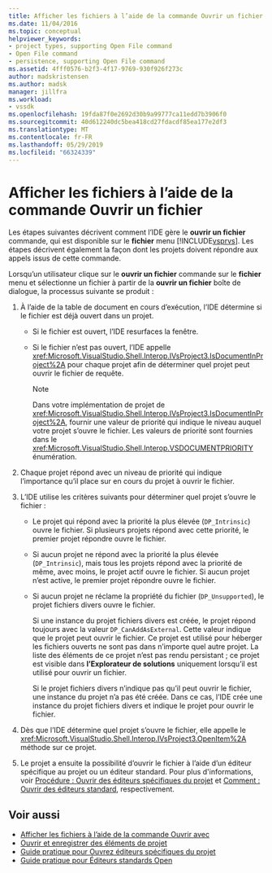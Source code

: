 ```yaml
---
title: Afficher les fichiers à l’aide de la commande Ouvrir un fichier | Microsoft Docs
ms.date: 11/04/2016
ms.topic: conceptual
helpviewer_keywords:
- project types, supporting Open File command
- Open File command
- persistence, supporting Open File command
ms.assetid: 4fff0576-b2f3-4f17-9769-930f926f273c
author: madskristensen
ms.author: madsk
manager: jillfra
ms.workload:
- vssdk
ms.openlocfilehash: 19fda87f0e2692d30b9a99777ca11edd7b3906f0
ms.sourcegitcommit: 40d612240dc5bea418cd27fdacdf85ea177e2df3
ms.translationtype: MT
ms.contentlocale: fr-FR
ms.lasthandoff: 05/29/2019
ms.locfileid: "66324339"
---
```

# <a name="display-files-by-using-the-open-file-command"></a>Afficher les fichiers à l’aide de la commande Ouvrir un fichier
Les étapes suivantes décrivent comment l’IDE gère le **ouvrir un fichier** commande, qui est disponible sur le **fichier** menu [!INCLUDE[vsprvs](../../code-quality/includes/vsprvs_md.md)]. Les étapes décrivent également la façon dont les projets doivent répondre aux appels issus de cette commande.

 Lorsqu’un utilisateur clique sur le **ouvrir un fichier** commande sur le **fichier** menu et sélectionne un fichier à partir de la **ouvrir un fichier** boîte de dialogue, la processus suivante se produit :

1. À l’aide de la table de document en cours d’exécution, l’IDE détermine si le fichier est déjà ouvert dans un projet.

    - Si le fichier est ouvert, l’IDE resurfaces la fenêtre.

    - Si le fichier n’est pas ouvert, l’IDE appelle <xref:Microsoft.VisualStudio.Shell.Interop.IVsProject3.IsDocumentInProject%2A> pour chaque projet afin de déterminer quel projet peut ouvrir le fichier de requête.

        > [!NOTE]
        > Dans votre implémentation de projet de <xref:Microsoft.VisualStudio.Shell.Interop.IVsProject3.IsDocumentInProject%2A>, fournir une valeur de priorité qui indique le niveau auquel votre projet s’ouvre le fichier. Les valeurs de priorité sont fournies dans le <xref:Microsoft.VisualStudio.Shell.Interop.VSDOCUMENTPRIORITY> énumération.

2. Chaque projet répond avec un niveau de priorité qui indique l’importance qu’il place sur en cours du projet à ouvrir le fichier.

3. L’IDE utilise les critères suivants pour déterminer quel projet s’ouvre le fichier :

    - Le projet qui répond avec la priorité la plus élevée (`DP_Intrinsic`) ouvre le fichier. Si plusieurs projets répond avec cette priorité, le premier projet répondre ouvre le fichier.

    - Si aucun projet ne répond avec la priorité la plus élevée (`DP_Intrinsic`), mais tous les projets répond avec la priorité de même, avec moins, le projet actif ouvre le fichier. Si aucun projet n’est active, le premier projet répondre ouvre le fichier.

    - Si aucun projet ne réclame la propriété du fichier (`DP_Unsupported`), le projet fichiers divers ouvre le fichier.

         Si une instance du projet fichiers divers est créée, le projet répond toujours avec la valeur `DP_CanAddAsExternal`. Cette valeur indique que le projet peut ouvrir le fichier. Ce projet est utilisé pour héberger les fichiers ouverts ne sont pas dans n’importe quel autre projet. La liste des éléments de ce projet n’est pas rendu persistant ; ce projet est visible dans **l’Explorateur de solutions** uniquement lorsqu’il est utilisé pour ouvrir un fichier.

         Si le projet fichiers divers n’indique pas qu’il peut ouvrir le fichier, une instance du projet n’a pas été créée. Dans ce cas, l’IDE crée une instance du projet fichiers divers et indique le projet pour ouvrir le fichier.

4. Dès que l’IDE détermine quel projet s’ouvre le fichier, elle appelle le <xref:Microsoft.VisualStudio.Shell.Interop.IVsProject3.OpenItem%2A> méthode sur ce projet.

5. Le projet a ensuite la possibilité d’ouvrir le fichier à l’aide d’un éditeur spécifique au projet ou un éditeur standard. Pour plus d'informations, voir [Procédure : Ouvrir des éditeurs spécifiques du projet](../../extensibility/how-to-open-project-specific-editors.md) et [Comment : Ouvrir des éditeurs standard](../../extensibility/how-to-open-standard-editors.md), respectivement.

## <a name="see-also"></a>Voir aussi
- [Afficher les fichiers à l’aide de la commande Ouvrir avec](../../extensibility/internals/displaying-files-by-using-the-open-with-command.md)
- [Ouvrir et enregistrer des éléments de projet](../../extensibility/internals/opening-and-saving-project-items.md)
- [Guide pratique pour Ouvrez éditeurs spécifiques du projet](../../extensibility/how-to-open-project-specific-editors.md)
- [Guide pratique pour Éditeurs standards Open](../../extensibility/how-to-open-standard-editors.md)